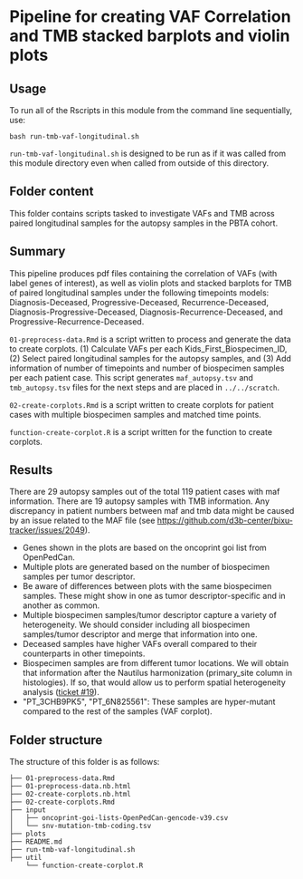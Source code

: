 # Pipeline for creating VAF Correlation and TMB stacked barplots and violin plots

## Usage

To run all of the Rscripts in this module from the command line sequentially, use:

```
bash run-tmb-vaf-longitudinal.sh
```

`run-tmb-vaf-longitudinal.sh` is designed to be run as if it was called from this module directory even when called from outside of this directory.

## Folder content

This folder contains scripts tasked to investigate VAFs and TMB across paired longitudinal samples for the autopsy samples in the PBTA cohort.

## Summary 
This pipeline produces pdf files containing the correlation of VAFs (with label genes of interest), as well as violin plots and stacked barplots for TMB of paired longitudinal samples under the following timepoints models: Diagnosis-Deceased, Progressive-Deceased, Recurrence-Deceased, Diagnosis-Progressive-Deceased, Diagnosis-Recurrence-Deceased, and Progressive-Recurrence-Deceased.

`01-preprocess-data.Rmd` is a script written to process and generate the data to create corplots. (1) Calculate VAFs per each Kids_First_Biospecimen_ID, (2) Select paired longitudinal samples for the autopsy samples, and (3) Add information of number of timepoints and number of biospecimen samples per each patient case. This script generates `maf_autopsy.tsv` and `tmb_autopsy.tsv` files for the next steps and are placed in `../../scratch`.

`02-create-corplots.Rmd` is a script written to create corplots for patient cases with multiple biospecimen samples and matched time points. 

`function-create-corplot.R` is a script written for the function to create corplots.


## Results

There are 29 autopsy samples out of the total 119 patient cases with maf information. There are 19 autopsy samples with TMB information. Any discrepancy in patient numbers between maf and tmb data might be caused by an issue related to the MAF file (see https://github.com/d3b-center/bixu-tracker/issues/2049).

- Genes shown in the plots are based on the oncoprint goi list from OpenPedCan.
- Multiple plots are generated based on the number of biospecimen samples per tumor descriptor.
- Be aware of differences between plots with the same biospecimen samples. These might show in one as tumor descriptor-specific and in another as common.
- Multiple biospecimen samples/tumor descriptor capture a variety of heterogeneity. We should consider including all biospecimen samples/tumor descriptor and merge that information into one.
- Deceased samples have higher VAFs overall compared to their counterparts in other timepoints.
- Biospecimen samples are from different tumor locations. We will obtain that information after the Nautilus harmonization (primary_site column in histologies). If so, that would allow us to perform spatial heterogeneity analysis ([ticket #19](https://github.com/d3b-center/pbta-tumor-evolution/issues/19)).
- "PT_3CHB9PK5", "PT_6N825561": These samples are hyper-mutant compared to the rest of the samples (VAF corplot).


## Folder structure 

The structure of this folder is as follows:

```
├── 01-preprocess-data.Rmd
├── 01-preprocess-data.nb.html
├── 02-create-corplots.nb.html
├── 02-create-corplots.Rmd
├── input
│   ├── oncoprint-goi-lists-OpenPedCan-gencode-v39.csv
│   └── snv-mutation-tmb-coding.tsv
├── plots
├── README.md
├── run-tmb-vaf-longitudinal.sh
├── util
    └── function-create-corplot.R
```
